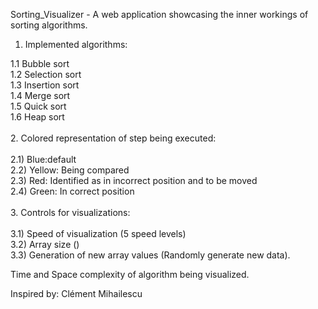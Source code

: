 Sorting_Visualizer - A web application showcasing the inner workings of sorting algorithms.<br/>
1. Implemented algorithms:<br/>

1.1 Bubble sort<br/>
1.2 Selection sort<br/>
1.3 Insertion sort<br/>
1.4 Merge sort<br/>
1.5 Quick sort<br/>
1.6 Heap sort<br/>
<br/>
2. Colored representation of step being executed:<br/>
<br/>
2.1) Blue:default <br/>
2.2) Yellow: Being compared <br/>
2.3) Red: Identified as in incorrect position and to be moved <br/>
2.4) Green: In correct position<br/>
<br/>
3. Controls for visualizations:<br/> 
<br/>
3.1) Speed of visualization (5 speed levels) <br/>
3.2) Array size () <br/>
3.3) Generation of new array values (Randomly generate new data).<br/>

Time and Space complexity of algorithm being visualized.<br/>

Inspired by: Clément Mihailescu<br/>
